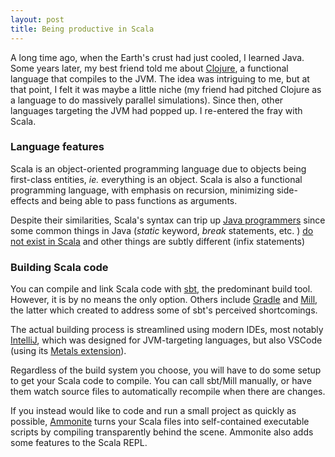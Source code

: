 ```yaml
---
layout: post
title: Being productive in Scala
---
```


A long time ago, when the Earth's crust had just cooled, I learned Java. Some years later, my best friend told me about [Clojure](https://clojure.org/), a functional language that compiles to the JVM. The idea was intriguing to me, but at that point, I felt it was maybe a little niche (my friend had pitched Clojure as a language to do massively parallel simulations). Since then, other languages targeting the JVM had popped up. I re-entered the fray with Scala.

### Language features

Scala is an object-oriented programming language due to objects being first-class entities, _ie._ everything is an object. Scala is also a functional programming language, with emphasis on recursion, minimizing side-effects and being able to pass functions as arguments.

Despite their similarities, Scala's syntax can trip up [Java programmers](https://docs.scala-lang.org/tutorials/scala-for-java-programmers.html) since some common things in Java (*static* keyword, *break* statements, etc. ) [do not exist in Scala](http://jim-mcbeath.blogspot.com/2008/09/scala-syntax-primer.html) and other things are subtly different (infix statements)

### Building Scala code

You can compile and link Scala code with [sbt](https://www.scala-sbt.org/), the predominant build tool. However, it is by no means the only option. Others include [Gradle](https://gradle.org/) and [Mill](https://www.lihaoyi.com/post/MillBetterScalaBuilds.html), the latter which created to address some of sbt's perceived shortcomings.

The actual building process is streamlined using modern IDEs, most notably [IntelliJ](https://www.jetbrains.com/idea/), which was designed for JVM-targeting languages, but also VSCode (using its [Metals extension](https://scalameta.org/metals/docs/editors/vscode/)).

Regardless of the build system you choose, you will have to do some setup to get your Scala code to compile. You can call sbt/Mill manually, or have them watch source files to automatically recompile when there are changes.

If you instead would like to code and run a small project as quickly as possible, [Ammonite](https://ammonite.io/) turns your Scala files into self-contained executable scripts by compiling transparently behind the scene. Ammonite also adds some features to the Scala REPL.
